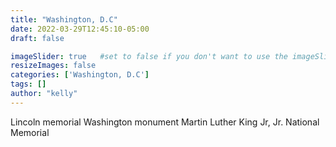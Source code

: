 ```yaml
---
title: "Washington, D.C"
date: 2022-03-29T12:45:10-05:00
draft: false

imageSlider: true   #set to false if you don't want to use the imageSlider but a featuredImage
resizeImages: false
categories: ['Washington, D.C']
tags: []
author: "kelly"
---
```

Lincoln memorial
Washington monument
Martin Luther King Jr, Jr. National Memorial
